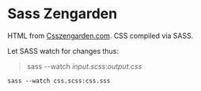 # Sass Zengarden

HTML from [Csszengarden.com](http://www.csszengarden.com/). CSS compiled via SASS. 

Let SASS watch for changes thus:

> sass --watch *input.scss*:*output.css*

~~~~
sass --watch css.scss:css.sss
~~~~


